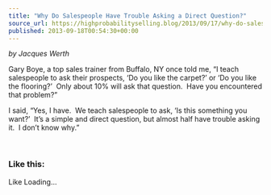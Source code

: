 ```yaml
---
title: "Why Do Salespeople Have Trouble Asking a Direct Question?"
source_url: https://highprobabilityselling.blog/2013/09/17/why-do-salespeople-have-trouble-asking-a-direct-question
published: 2013-09-18T00:54:30+00:00
---
```

*by Jacques Werth*


Gary Boye, a top sales trainer from Buffalo, NY once told me, “I teach salespeople to ask their prospects, ‘Do you like the carpet?’ or ‘Do you like the flooring?’  Only about 10% will ask that question.  Have you encountered that problem?”


I said, “Yes, I have.  We teach salespeople to ask, ‘Is this something you want?’  It’s a simple and direct question, but almost half have trouble asking it.  I don’t know why.”


 


### Like this:

Like Loading...
